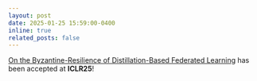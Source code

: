 ```yaml
---
layout: post
date: 2025-01-25 15:59:00-0400
inline: true
related_posts: false
---
```


[On the Byzantine-Resilience of Distillation-Based Federated Learning](https://arxiv.org/abs/2402.12265) has been accepted at **ICLR25**!
